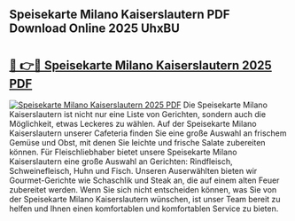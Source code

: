 ## Speisekarte Milano Kaiserslautern PDF Download Online 2025 UhxBU

# <h2><a href="http://gcdvqhl.nevu.top/?p=Speisekarte+Milano+Kaiserslautern">🔗 👉🔴 Speisekarte Milano Kaiserslautern 2025 PDF</a></h2>

[![Speisekarte Milano Kaiserslautern 2025 PDF](https://i.imgur.com/dBaPXMq.png)](http://gcdvqhl.nevu.top/?p=Speisekarte+Milano+Kaiserslautern)
Die Speisekarte Milano Kaiserslautern ist nicht nur eine Liste von Gerichten, sondern auch die Möglichkeit, etwas Leckeres zu wählen. Auf der Speisekarte Milano Kaiserslautern unserer Cafeteria finden Sie eine große Auswahl an frischem Gemüse und Obst, mit denen Sie leichte und frische Salate zubereiten können. Für Fleischliebhaber bietet unsere Speisekarte Milano Kaiserslautern eine große Auswahl an Gerichten: Rindfleisch, Schweinefleisch, Huhn und Fisch. Unseren Auserwählten bieten wir Gourmet-Gerichte wie Schaschlik und Steak an, die auf einem alten Feuer zubereitet werden. Wenn Sie sich nicht entscheiden können, was Sie von der Speisekarte Milano Kaiserslautern wünschen, ist unser Team bereit zu helfen und Ihnen einen komfortablen und komfortablen Service zu bieten.
